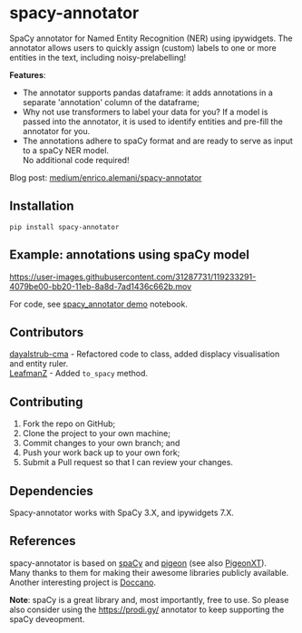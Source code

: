 # spacy-annotator

SpaCy annotator for Named Entity Recognition (NER) using ipywidgets.
The annotator allows users to quickly assign (custom) labels to one or more entities in the text, including noisy-prelabelling!   

**Features**:

* The annotator supports pandas dataframe: it adds annotations in a separate 'annotation' column of the dataframe;
* Why not use transformers to label your data for you? 
If a model is passed into the annotator, it is used to identify entities and pre-fill the annotator for you.
* The annotations adhere to spaCy format and are ready to serve as input to a spaCy NER model.   
No additional code required!

Blog post: [medium/enrico.alemani/spacy-annotator](https://medium.com/@enrico.alemani/how-to-create-training-data-for-spacy-ner-models-using-ipywidgets-c4aa71bf61a2)

## Installation
```
pip install spacy-annotator
```

## Example: annotations using spaCy model 

https://user-images.githubusercontent.com/31287731/119233291-4079be00-bb20-11eb-8a8d-7ad1436c662b.mov



For code, see [spacy_annotator demo](demo/spacy_annotator_demo.ipynb) notebook.

## Contributors
[dayalstrub-cma](https://github.com/dayalstrub-cma) - Refactored code to class, added displacy visualisation and entity ruler.   
[LeafmanZ](https://github.com/LeafmanZ) - Added `to_spacy` method.

## Contributing

1. Fork the repo on GitHub;
2. Clone the project to your own machine;
3. Commit changes to your own branch; and
4. Push your work back up to your own fork;
5. Submit a Pull request so that I can review your changes.

## Dependencies

Spacy-annotator works with SpaCy 3.X, and ipywidgets 7.X.

## References

spacy-annotator is based on [spaCy](https://spacy.io/) and [pigeon](https://github.com/agermanidis/pigeon) (see also [PigeonXT](https://github.com/dennisbakhuis/pigeonXT)).   
Many thanks to them for making their awesome libraries publicly available. Another interesting project is [Doccano](https://github.com/doccano/doccano).

**Note**:
spaCy is a great library and, most importantly, free to use. So please also consider using the https://prodi.gy/ annotator to keep supporting the spaCy deveopment.
